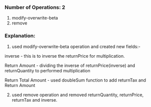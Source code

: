 ### Number of Operations: 2

1. modify-overwrite-beta
2. remove

### Explanation:

1. used modify-overwrite-beta operation and created new fields:-

inverse - this is to inverse the returnPrice for multiplication.

Return Amount - dividing the inverse of returnPrice(inverse) and returnQuantity to performed multiplication

Return Total Amount - used doubleSum function to add returnTax and Return Amount

2. used remove operation and removed returnQuantity, returnPrice, returnTax and inverse.